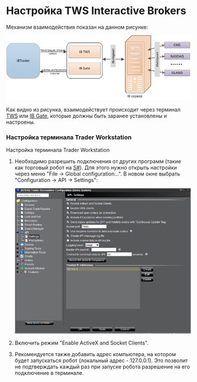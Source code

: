 # Настройка TWS Interactive Brokers

Механизм взаимодействия показан на данном рисунке:

![IBTrader](../images/IBTrader.png)

Как видно из рисунка, взаимодействует происходит через терминал [TWS](https://interactivebrokers.com/en/index.php?f=1537) или [IB Gate](https://interactivebrokers.com/en/index.php?f=1325), которые должны быть заранее установлены и настроены.

### Настройка терминала Trader Workstation

Настройка терминала Trader Workstation

1. Необходимо разрешить подключения от других программ (такие как торговый робот на [S\#](StockSharpAbout.md)). Для этого нужно открыть настройки через меню "File \-\> Global configuration...". В новом окне выбрать "Configuration \-\> API \-\> Settings":

   ![ib settings](../images/ib_settings.png)
2. Включить режим "Enable ActiveX and Socket Clients".
3. Рекомендуется также добавить адрес компьютера, на котором будет запускаться робот (локальный адрес \- 127.0.0.1). Это позволит не подтверждать каждый раз при запуске робота разрешение на его подключение в терминале.

